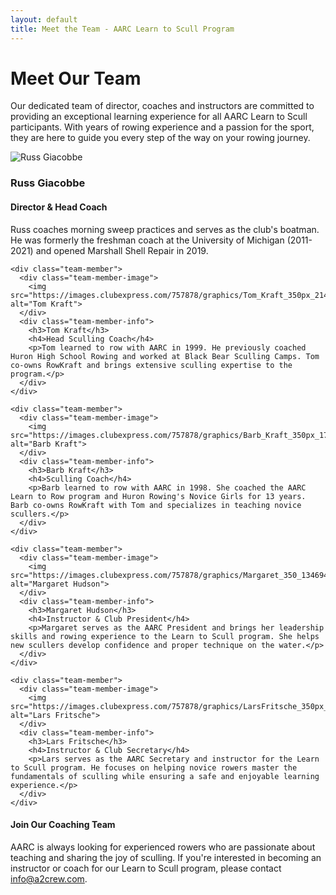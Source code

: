 ```yaml
---
layout: default
title: Meet the Team - AARC Learn to Scull Program
---
```


# Meet Our Team

<div class="team-section">
  <div class="team-intro">
    <p>Our dedicated team of director, coaches and instructors are committed to providing an exceptional learning experience for all AARC Learn to Scull participants. With years of rowing experience and a passion for the sport, they are here to guide you every step of the way on your rowing journey.</p>
  </div>

  <div class="team-grid">
    <div class="team-member">
      <div class="team-member-image">
        <img src="https://images.clubexpress.com/757878/graphics/Russ_Giacobbe_350px_399352445.jpg" alt="Russ Giacobbe">
      </div>
      <div class="team-member-info">
        <h3>Russ Giacobbe</h3>
        <h4>Director & Head Coach</h4>
        <p>Russ coaches morning sweep practices and serves as the club's boatman. He was formerly the freshman coach at the University of Michigan (2011-2021) and opened Marshall Shell Repair in 2019.</p>
      </div>
    </div>

    <div class="team-member">
      <div class="team-member-image">
        <img src="https://images.clubexpress.com/757878/graphics/Tom_Kraft_350px_2143360906.jpg" alt="Tom Kraft">
      </div>
      <div class="team-member-info">
        <h3>Tom Kraft</h3>
        <h4>Head Sculling Coach</h4>
        <p>Tom learned to row with AARC in 1999. He previously coached Huron High School Rowing and worked at Black Bear Sculling Camps. Tom co-owns RowKraft and brings extensive sculling expertise to the program.</p>
      </div>
    </div>

    <div class="team-member">
      <div class="team-member-image">
        <img src="https://images.clubexpress.com/757878/graphics/Barb_Kraft_350px_1729077476.jpg" alt="Barb Kraft">
      </div>
      <div class="team-member-info">
        <h3>Barb Kraft</h3>
        <h4>Sculling Coach</h4>
        <p>Barb learned to row with AARC in 1998. She coached the AARC Learn to Row program and Huron Rowing's Novice Girls for 13 years. Barb co-owns RowKraft with Tom and specializes in teaching novice scullers.</p>
      </div>
    </div>

    <div class="team-member">
      <div class="team-member-image">
        <img src="https://images.clubexpress.com/757878/graphics/Margaret_350_1346948715.jpg" alt="Margaret Hudson">
      </div>
      <div class="team-member-info">
        <h3>Margaret Hudson</h3>
        <h4>Instructor & Club President</h4>
        <p>Margaret serves as the AARC President and brings her leadership skills and rowing experience to the Learn to Scull program. She helps new scullers develop confidence and proper technique on the water.</p>
      </div>
    </div>
    
    <div class="team-member">
      <div class="team-member-image">
        <img src="https://images.clubexpress.com/757878/graphics/LarsFritsche_350px_1582283581.jpg" alt="Lars Fritsche">
      </div>
      <div class="team-member-info">
        <h3>Lars Fritsche</h3>
        <h4>Instructor & Club Secretary</h4>
        <p>Lars serves as the AARC Secretary and instructor for the Learn to Scull program. He focuses on helping novice rowers master the fundamentals of sculling while ensuring a safe and enjoyable learning experience.</p>
      </div>
    </div>
  </div>

  <div class="info-box note mt-4">
    <h4>Join Our Coaching Team</h4>
    <p>AARC is always looking for experienced rowers who are passionate about teaching and sharing the joy of sculling. If you're interested in becoming an instructor or coach for our Learn to Scull program, please contact <a href="mailto:info@a2crew.com">info@a2crew.com</a>.</p>
  </div>
</div>